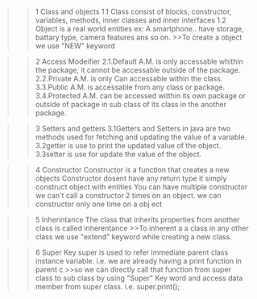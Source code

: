 >>1 Class and objects
    1.1 Class consist of blocks, constructor, variables, methods, inner classes and inner interfaces
    1.2 Object  is a real world entities 
        ex: A smartphone..  have storage, battary type, camera features ans so on.
        >>To create a object we use "NEW" keyword


>>2 Access Modeifier
    2.1.Default A.M.
        is only accessable whithin the package, it cannot be accessable outside of the package.
    2.2.Private A.M.
        is only Can accessable within the class.
    3.3.Public A.M.
        is accessable from any class or package.
    3.4.Protected A.M.
        can be accessed witthin its own package or outside of package in sub class of its class in the another package.


>>3 Setters and getters
    3.1Getters and Setters in java are two methods used for fetching and updating the value of a variable. 
    3.2getter is use to print the updated value of the object.
    3.3setter is use for update the value of the object.


>>4 Constructor
    Constructor is a function that creates a new objects
    Constructor dosent have any return type
    it simply construct object with entities
    You can have multiple constructor
    we can't call a constructor 2 times on an object. we can constructor only one time on a obj  ect

>>5 Inherintance 
    The class that inherits properties from another class is called inherentance
    >>To inherent a a class in any other class we use "extend" keyword while creating a new class.

>>6 Super Key
    super is used to refer immediate parent class instance variable.
    i.e. we are already having a print function in parent c 
    >>so we can directly call that function from super class to sub class by using "Super" Key word and access data member from super class. 
    i.e. super.print();
    